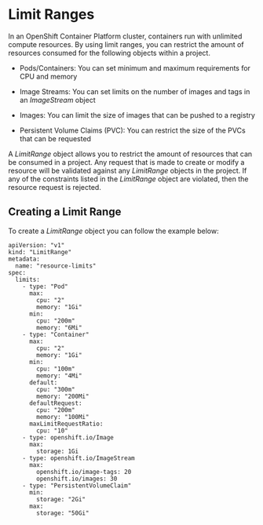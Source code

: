# Limit Ranges

In an OpenShift Container Platform cluster, containers run with unlimited compute resources. By using limit ranges, you can restrict the amount of resources consumed for the following objects within a project.

- Pods/Containers: You can set minimum and maximum requirements for CPU and memory

- Image Streams: You can set limits on the number of images and tags in an _ImageStream_ object

- Images: You can limit the size of images that can be pushed to a registry

- Persistent Volume Claims (PVC): You can restrict the size of the PVCs that can be requested

A _LimitRange_ object allows you to restrict the amount of resources that can be consumed in a project. Any request that is made to create or modify a resource will be validated against any _LimitRange_ objects in the project. If any of the constraints listed in the _LimitRange_ object are violated, then the resource request is rejected.

## Creating a Limit Range

To create a _LimitRange_ object you can follow the example below:

```
apiVersion: "v1"
kind: "LimitRange"
metadata:
  name: "resource-limits"
spec:
  limits:
    - type: "Pod"
      max:
        cpu: "2"
        memory: "1Gi"
      min:
        cpu: "200m"
        memory: "6Mi"
    - type: "Container"
      max:
        cpu: "2"
        memory: "1Gi"
      min:
        cpu: "100m"
        memory: "4Mi"
      default:
        cpu: "300m"
        memory: "200Mi"
      defaultRequest:
        cpu: "200m"
        memory: "100Mi"
      maxLimitRequestRatio:
        cpu: "10"
    - type: openshift.io/Image
      max:
        storage: 1Gi
    - type: openshift.io/ImageStream
      max:
        openshift.io/image-tags: 20
        openshift.io/images: 30
    - type: "PersistentVolumeClaim"
      min:
        storage: "2Gi"
      max:
        storage: "50Gi"
```
